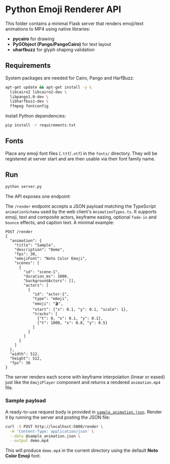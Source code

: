 # Python Emoji Renderer API

This folder contains a minimal Flask server that renders emoji/text animations to MP4 using native libraries:

- **pycairo** for drawing
- **PyGObject (Pango/PangoCairo)** for text layout
- **uharfbuzz** for glyph shaping validation

## Requirements

System packages are needed for Cairo, Pango and HarfBuzz:

```bash
apt-get update && apt-get install -y \
  libcairo2 libcairo2-dev \
  libpango1.0-dev \
  libharfbuzz-dev \
  ffmpeg fontconfig
```

Install Python dependencies:

```bash
pip install -r requirements.txt
```

## Fonts

Place any emoji font files (`.ttf`/`.otf`) in the `fonts/` directory. They will be registered at server start and are then usable via their font family name.

## Run

```bash
python server.py
```

The API exposes one endpoint:

The `/render` endpoint accepts a JSON payload matching the TypeScript
`animationSchema` used by the web client's `AnimationTypes.ts`. It supports
emoji, text and composite actors, keyframe easing, optional `fade-in` and
`bounce` effects, and caption text. A minimal example:

```http
POST /render
{
  "animation": {
    "title": "Sample",
    "description": "Demo",
    "fps": 30,
    "emojiFont": "Noto Color Emoji",
    "scenes": [
      {
        "id": "scene-1",
        "duration_ms": 1000,
        "backgroundActors": [],
        "actors": [
          {
            "id": "actor-1",
            "type": "emoji",
            "emoji": "🎬",
            "start": {"x": 0.1, "y": 0.1, "scale": 1},
            "tracks": [
              {"t": 0, "x": 0.1, "y": 0.1},
              {"t": 1000, "x": 0.8, "y": 0.5}
            ]
          }
        ]
      }
    ]
  },
  "width": 512,
  "height": 512,
  "fps": 30
}
```

The server renders each scene with keyframe interpolation (linear or eased)
just like the `EmojiPlayer` component and returns a rendered `animation.mp4`
file.

### Sample payload

A ready-to-use request body is provided in
[`sample_animation.json`](./sample_animation.json). Render it by running the
server and posting the JSON file:

```bash
curl -X POST http://localhost:5000/render \
  -H 'Content-Type: application/json' \
  --data @sample_animation.json \
  --output demo.mp4
```

This will produce `demo.mp4` in the current directory using the default
**Noto Color Emoji** font.
